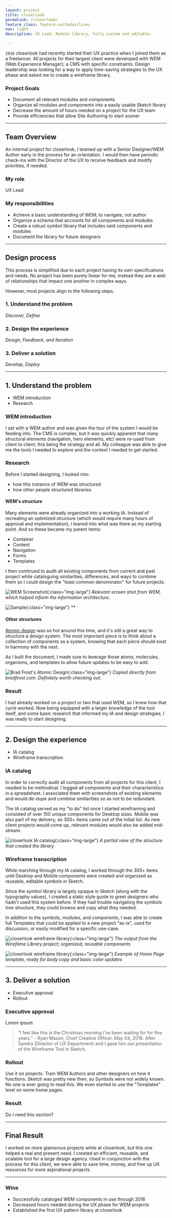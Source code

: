 ```yaml
---
layout: project
title: closerlook
permalink: /closerlook/
feature_class: feature-unitedairlines
nav: light
description: UX Lead. Module library, fully custom and editable.

---
```


`2016` closerlook had recently started their UX practice when I joined them as a freelancer. All projects for their largest client were developed with WEM (Web Experience Manager); a CMS with specific constraints. Design leadership was looking for a way to apply time-saving strategies to the UX phase and asked me to create a wireframe library.

### Project Goals
- Document all relevant modules and components
- Organize all modules and components into a easily usable Sketch library
- Decrease the amount of hours needed on a project for the UX team
- Provide efficiencies that allow Site Authoring to start sooner

---

## Team Overview

An internal project for closerlook, I teamed up with a Senior Designer/WEM Author early in the process for an orientation. I would then have periodic check-ins with the Director of the UX to receive feedback and modify priorities, if needed.

### My role
UX Lead

### My responsibilities
- Achieve a basic understanding of WEM; to navigate, not author
- Organize a schema that accounts for all components and modules
- Create a robust symbol library that includes said components and modules
- Document the library for future designers

---

## Design process
This process is simplified due to each project having its own specifications and needs. No project has been purely linear for me; instead they are a web of relationships that impact one another in complex ways.

However, most projects align to the following steps.

### 1. Understand the problem
*Discover, Define*

### 2. Design the experience
*Design, Feedback, and Iteration*

### 3. Deliver a solution
*Develop, Deploy*

---

## 1. Understand the problem
- WEM introduction
- Research

### WEM introduction
I sat with a WEM author and was given the tour of the system I would be feeding into. The CMS is complex, but it was quickly apparent that many structural elements (navigation, hero elements, etc) were re-used from client to client; this being the strategy and all. My colleague was able to give me the tools I needed to explore and the context I needed to get started.

### Research
Before I started designing, I looked into:
- how this instance of WEM was structured
- how other people structured libraries

#### WEM's structure
Many elements were already organized into a working IA. Instead of recreating an optimized structure (which would require many hours of approval and implementation), I leaned into what was there as my starting point. And so these became my parent items:
- Container
- Content
- Navigation
- Forms
- Templates

I then continued to audit all existing components from current and past project while cataloguing similarities, differences, and ways to combine them so I could design the "least common denominator" for future projects.

![WEM Screenshot](/assets/images/projects/closerlook-wem.jpg){:class="img-large"}
*Relevant screen shot from WEM, which helped inform the information architecture.*

![Sample](/assets/images/projects/closerlook-sample.jpg){:class="img-large"}
**

#### Other structures
[Atomic design](https://shop.bradfrost.com/) was so hot around this time, and it's still a great way to structure a design system. The most important piece is to think about a collection of components as a system, knowing that each piece should exist in harmony with the next.

As I built the document, I made sure to leverage those atoms, molecules, organisms, and templates to allow future updates to be easy to add.

![Brad Frost's Atomic Design](/assets/images/projects/closerlook-atomic.jpg){:class="img-large"}
*Copied directly from bradfrost.com. Definitely worth checking out.*

### Result
I had already worked on a project or two that used WEM, so I knew how that cycle worked. Now being equipped with a larger knowledge of the tool itself, and some basic research that informed my IA and design strategies, I was ready to start designing.

---

## 2. Design the experience
- IA catalog
- Wireframe transcription

### IA catalog
In order to correctly audit all components from all projects for this client, I needed to be methodical.
I logged all components and their characteristics in a spreadsheet. I associated them with screenshots of existing elements and would de-dupe and combine similarities so as not to be redundant.

The IA catalog served as my "to do" list once I started wireframing and consisted of over 150 unique components for Desktop sizes. Mobile was also part of my delivery, so 300+ items came out of the initial list. As new client projects would come up, relevant modules would also be added mid-stream.

![closerlook IA catalog](/assets/images/projects/closerlook-catalog.jpg){:class="img-large"}
*A partial view of the structure that created the library*

### Wireframe transcription
While marching through my IA catalog, I worked through the 300+ items until Desktop and Mobile components were created and organized as reusable, editable symbols in Sketch.

Since the symbol library is largely opaque in Sketch (along with the typography values), I created a static style guide to greet designers who hadn't used this system before. If they had trouble navigating the symbols tree structure, they could browse and copy what they needed.

In addition to the symbols, modules, and components, I was able to create full Templates that could be applied to a new project "as-is", used for discussion, or easily modified for a specific use-case.

![closerlook wireframe library](/assets/images/projects/closerlook-library.jpg){:class="img-large"}
*The output from the Wirefame Library project; organized, reusable components*

![closerlook wireframe library](/assets/images/projects/closerlook-template.jpg){:class="img-large"}
*Example of Home Page template, ready for body copy and basic color updates*

---

## 3. Deliver a solution
- Executive approval
- Rollout

### Executive approval
Lorem ipsum

> “I feel like this is the Christmas morning I’ve been waiting for for five years.” - Ryan Mason, Chief Creative Officer. May 04, 2016. After Sandra (Director of UX Department) and I gave him our presentation of the Wireframe Tool in Sketch.

### Rollout
Use it on projects. Train WEM Authors and other designers on how it functions. Sketch was pretty new then, so Symbols were not widely known. No one is ever going to read this.
We even started to use the "Templates" level on some home pages.

### Result
Do I need this section?

---

## Final Result
I worked on more glamorous projects while at closerlook, but this one helped a real and present need. I created an efficient, reusable, and scalable tool for a large design agency. Used in conjunction with the process for this client, we were able to save time, money, and free up UX resources for more aspirational projects.

---

### Wins
- Successfully cataloged WEM components in use through 2016
- Decreased hours needed during the UX phase for WEM projects
- Established the first UX pattern library at closerlook
